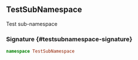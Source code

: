 ## TestSubNamespace

Test sub-namespace

### Signature {#testsubnamespace-signature}

```typescript
namespace TestSubNamespace
```
